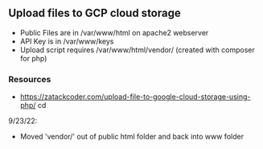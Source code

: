 ## Upload files to GCP cloud storage

- Public Files are in /var/www/html on apache2 webserver
- API Key is in /var/www/keys
- Upload script requires /var/www/html/vendor/ (created with composer for php)

### Resources

- <https://zatackcoder.com/upload-file-to-google-cloud-storage-using-php/>
cd 

9/23/22:
- Moved 'vendor/' out of public html folder and back into www folder